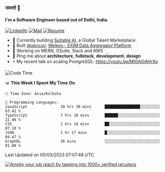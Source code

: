 ### नमस्ते 🙏

#### I'm a Software Engineer based out of Delhi, India.

[![LinkedIn](https://img.shields.io/badge/linkedin-%230077B5.svg)](https://linkedin.com/in/sambhav2612)
[![Mail](https://img.shields.io/badge/gmail-D14836)](mailto:sambhavjain2612@gmail.com)
[![Resume](https://img.shields.io/badge/resume-%23#FFFF00.svg)](https://mega.nz/file/IjA3yaoB#BFfQg1-aKva0piAd_wWs8Hf5dlnYRQ2ZkwtYwNMzBhA)

- 🏢 Currently building [Suitable AI](https://suitable.ai), a Global Talent Marketplace.
- 💅 Built [@xencov](https://github.com/xencov): [Welexo - EXIM Data Aggregator Platform](https://welexo.com)
- 🌱 Working on MERN, GSuite, Slack and AWS
- 💬 Ping me about **architecture**, **fullstack**, **development**, **design**
- ⚡️ My recent talk on scaling PostgreSQL: https://youtu.be/Mt0Aj0AHrXo

<!--START_SECTION:waka-->
![Code Time](http://img.shields.io/badge/Code%20Time-3%2C223%20hrs%2047%20mins-blue)

📊 **This Week I Spent My Time On** 

```text
🕑︎ Time Zone: Asia/Kolkata

💬 Programming Languages: 
JavaScript               20 hrs 38 mins      ████████████████░░░░░░░░░   63.41 % 
TypeScript               7 hrs 18 mins       ██████░░░░░░░░░░░░░░░░░░░   22.46 % 
CSS                      2 hrs 18 mins       ██░░░░░░░░░░░░░░░░░░░░░░░   07.10 % 
JSON                     1 hr 27 mins        █░░░░░░░░░░░░░░░░░░░░░░░░   04.47 % 
GraphQL                  36 mins             ░░░░░░░░░░░░░░░░░░░░░░░░░   01.88 % 
```


 Last Updated on 05/03/2023 07:07:48 UTC
<!--END_SECTION:waka-->

[![Ampliy your job reach by tapping into 1000+ verified recuiters](https://user-images.githubusercontent.com/19583619/212717528-45b497fd-e886-4452-90fe-93829667bd63.png)](https://app.suitable.ai/login)

